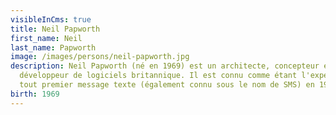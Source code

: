 ```yaml
---
visibleInCms: true
title: Neil Papworth
first_name: Neil
last_name: Papworth
image: /images/persons/neil-papworth.jpg
description: Neil Papworth (né en 1969) est un architecte, concepteur et
  développeur de logiciels britannique. Il est connu comme étant l'expéditeur du
  tout premier message texte (également connu sous le nom de SMS) en 1992.
birth: 1969
---
```

